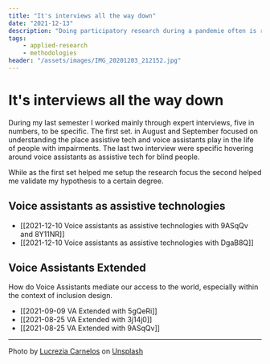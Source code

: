 ```yaml
---
title: "It's interviews all the way down"
date: "2021-12-13"
description: "Doing participatory research during a pandemie often is reduced to a minimum. I was able to work around the limitations with a handfull of expert interviews."
tags:
    - applied-research
    - methodologies
header: "/assets/images/IMG_20201203_212152.jpg"
---
```


# It's interviews all the way down
During my last semester I worked mainly through expert interviews, five in numbers, to be specific. The first set. in August and September focused on understanding the place assistive tech and voice assistants play in the life of people with impairments. The last two interview were specific hovering around voice assistants as assistive tech for blind people.

While as the first set helped me setup the research focus the second helped me validate my hypothesis to a certain degree.

## Voice assistants as assistive technologies

- [[2021-12-10 Voice assistants as assistive technologies with 9ASqQv and 8Y11NR]]
- [[2021-12-10 Voice assistants as assistive technologies  with DgaB8Q]]

## Voice Assistants Extended

How do Voice Assistants mediate our access to the world, especially within the context of inclusion design.

- [[2021-09-09 VA Extended with 5gQeRi]]
- [[2021-08-25 VA Extended with 3j14j0]]
- [[2021-08-25 VA Extended with 9ASqQv]]

---

Photo by <a href="https://unsplash.com/@ciabattespugnose?utm_source=unsplash&utm_medium=referral&utm_content=creditCopyText">Lucrezia Carnelos</a> on <a href="https://unsplash.com/s/photos/carp?utm_source=unsplash&utm_medium=referral&utm_content=creditCopyText">Unsplash</a>
  